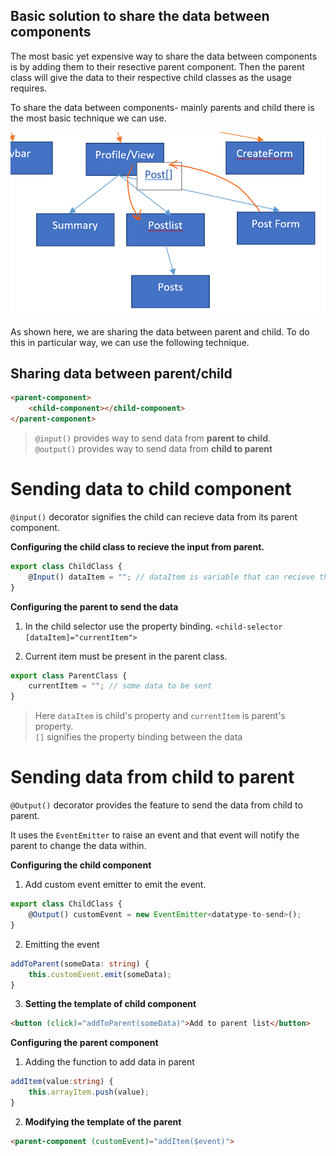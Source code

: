## Basic solution to share the data between components

The most basic yet expensive way to share the data between components is by adding them to their resective parent component. Then the parent class will give the data to their respective child classes as the usage requires. 

To share the data between components- mainly parents and child there is the most basic technique we can use.

![hierarchy diagram file](./Documentation-Assets/sharing_data.png "Diagram")

As shown here, we are sharing the data between parent and child. To do this in particular way, we can use the following technique.

## Sharing data between parent/child

```html
<parent-component>
    <child-component></child-component>
</parent-component>
```

> `@input()` provides way to send data from **parent to child**. <br>`@output()` provides way to send data from **child to parent**

# Sending data to child component

`@input()` decorator signifies the child can recieve data from its parent component.

**Configuring the child class to recieve the input from parent.**
```typescript
export class ChildClass {
    @Input() dataItem = ""; // dataItem is variable that can recieve the calue from parent
}
```

**Configuring the parent to send the data**

1. In the child selector use the property binding. `<child-selector [dataItem]="currentItem">`

2. Current item must be present in the parent class.
```typescript
export class ParentClass {
    currentItem = ""; // some data to be sent
}
```

> Here `dataItem` is child's property and `currentItem` is parent's property. <br> `[]` signifies the property binding between the data

# Sending data from child to parent

`@Output()` decorator provides the feature to send the data from child to parent.

It uses the `EventEmitter` to raise an event and that event will notify the parent to change the data within.

**Configuring the child component**

1. Add custom event emitter to emit the event.
```typescript
export class ChildClass {
    @Output() customEvent = new EventEmitter<datatype-to-send>();
}
```

2. Emitting the event
```typescript
addToParent(someData: string) {
    this.customEvent.emit(someData);
}
```

3. **Setting the template of child component**
```html
<button (click)="addToParent(someData)">Add to parent list</button>
```

**Configuring the parent component**

1. Adding the function to add data in parent
```typescript
addItem(value:string) {
    this.arrayItem.push(value);
}
```

2. **Modifying the template of the parent**
```html
<parent-component (customEvent)="addItem($event)">
```

